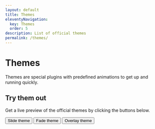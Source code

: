 ```yaml
---
layout: default
title: Themes
eleventyNavigation:
  key: Themes
  order: 5
description: List of official themes
permalink: /themes/
---
```


# Themes

Themes are special plugins with predefined animations to get up and running quickly.

## Try them out

Get a live preview of the official themes by clicking the buttons below.

<form class="theme-selector buttons" data-swup-form>
  <button class="button" type="submit" name="theme" value="SlideTheme">
    <span class="button_label">Slide theme</span>
  </button>
  <button class="button" type="submit" name="theme" value="FadeTheme">
    <span class="button_label">Fade theme</span>
  </button>
  <button class="button" type="submit" name="theme" value="OverlayTheme">
    <span class="button_label">Overlay theme</span>
  </button>
</form>
